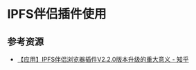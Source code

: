 # IPFS伴侣插件使用

<!--ts-->


<!-- Created by https://github.com/ekalinin/github-markdown-toc -->
<!-- Added by: kuanhsiaokuo, at: Sun Jul 10 18:30:48 CST 2022 -->

<!--te-->

## 参考资源

- [【应用】IPFS伴侣浏览器插件V2.2.0版本升级的重大意义 - 知乎](https://zhuanlan.zhihu.com/p/35566466)